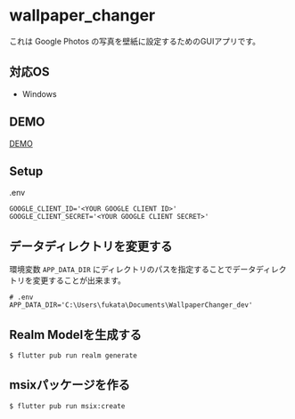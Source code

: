# wallpaper_changer

これは Google Photos の写真を壁紙に設定するためのGUIアプリです。

## 対応OS

- Windows

## DEMO

[DEMO](https://gyazo.com/3eba8cd1e27cd520059fb07f88eed8a4)

## Setup

.env

```dotenv
GOOGLE_CLIENT_ID='<YOUR GOOGLE CLIENT ID>'
GOOGLE_CLIENT_SECRET='<YOUR GOOGLE CLIENT SECRET>'
```

## データディレクトリを変更する

環境変数 `APP_DATA_DIR` にディレクトリのパスを指定することでデータディレクトリを変更することが出来ます。

```shell
# .env
APP_DATA_DIR='C:\Users\fukata\Documents\WallpaperChanger_dev'
```

## Realm Modelを生成する

```shell
$ flutter pub run realm generate
```

## msixパッケージを作る

```shell
$ flutter pub run msix:create
```